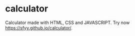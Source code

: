 # calculator
Calculator made with HTML, CSS and JAVASCRIPT. Try now https://sfyy.github.io/calculator/.
